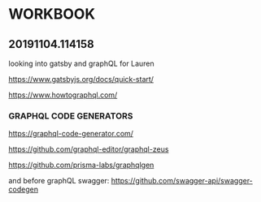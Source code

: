 # WORKBOOK

## 20191104.114158

looking into gatsby and graphQL for Lauren

https://www.gatsbyjs.org/docs/quick-start/

https://www.howtographql.com/



### GRAPHQL CODE GENERATORS

https://graphql-code-generator.com/

https://github.com/graphql-editor/graphql-zeus

https://github.com/prisma-labs/graphqlgen

and before graphQL swagger: https://github.com/swagger-api/swagger-codegen
